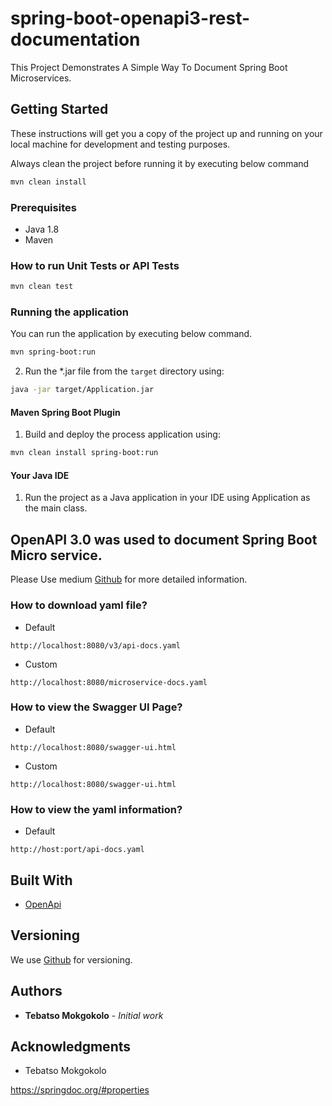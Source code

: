 # spring-boot-openapi3-rest-documentation
This Project Demonstrates A Simple Way To Document Spring Boot Microservices.

## Getting Started
These instructions will get you a copy of the project up and running on your local machine for development and testing purposes. 

Always clean the project before running it by executing below command
```bash
mvn clean install
```

### Prerequisites

* Java 1.8
* Maven 

### How to run Unit Tests or API Tests
```bash
mvn clean test
```

### Running the application
You can run the application by executing below command.
```bash
mvn spring-boot:run
```
2. Run the *.jar file from the `target` directory using:
```bash
java -jar target/Application.jar
```

#### Maven Spring Boot Plugin
1. Build and deploy the process application using:
```bash
mvn clean install spring-boot:run
```

#### Your Java IDE
1. Run the project as a Java application in your IDE using Application as the main class.

## OpenAPI 3.0 was used to document Spring Boot Micro service.
Please Use medium [Github](http://github.com/) for more detailed information.

### How to download yaml file?
* Default
```
http://localhost:8080/v3/api-docs.yaml
```
* Custom
```
http://localhost:8080/microservice-docs.yaml
```

### How to view the Swagger UI Page?
* Default
```
http://localhost:8080/swagger-ui.html
```
* Custom
```
http://localhost:8080/swagger-ui.html
```

### How to view the yaml information?

* Default
```
http://host:port/api-docs.yaml
```

## Built With

* [OpenApi](https://swagger.io/specification/)

## Versioning

We use [Github](http://github.com/) for versioning.

## Authors

* **Tebatso Mokgokolo** - *Initial work*

## Acknowledgments

* Tebatso Mokgokolo

https://springdoc.org/#properties